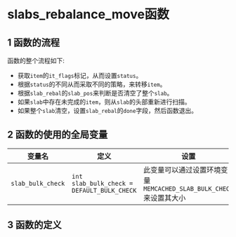 slabs\_rebalance\_move函数
================================
1 函数的流程
-------------------------------
函数的整个流程如下:

* 获取`item`的`it_flags`标记，从而设置`status`。
* 根据`status`的不同从而采取不同的策略，来转移`item`。
* 根据`slab_rebal`的`slab_pos`来判断是否清空了整个`slab`。
* 如果`slab`中存在未完成的`item`，则从`slab`的头部重新进行扫描。
* 如果整个`slab`清空，设置`slab_rebal`的`done`字段，然后函数退出。

2 函数的使用的全局变量
--------------------------------

| 变量名 	| 定义 		| 设置			| 备注 	  |
| ---- 	| ----- 	| ----- 		| ----   |
| `slab_bulk_check` | `int slab_bulk_check = DEFAULT_BULK_CHECK` | 此变量可以通过设置环境变量`MEMCACHED_SLAB_BULK_CHECK`来设置其大小 | `DEFAULT_BULK_CHECK`值为1，默认每次只转移`slab`中的一个`item` |

3 函数的定义
---------------------------------

	

